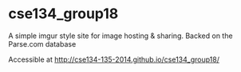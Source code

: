 cse134_group18
==============


A simple imgur style site for image hosting & sharing. Backed on the Parse.com database

Accessible at <a href="http://cse134-135-2014.github.io/cse134_group18/">http://cse134-135-2014.github.io/cse134_group18/</a>
